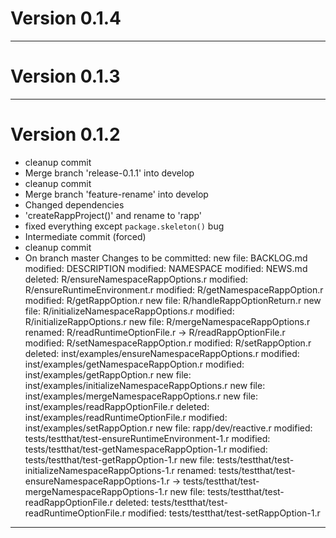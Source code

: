 # Version 0.1.4

----------

# Version 0.1.3

----------

# Version 0.1.2
 - cleanup commit
 - Merge branch 'release-0.1.1' into develop
 - cleanup commit
 - Merge branch 'feature-rename' into develop
 - Changed dependencies
 - 'createRappProject()' and rename to 'rapp'
 - fixed everything except `package.skeleton()` bug
 - Intermediate commit (forced)
 - cleanup commit
 - On branch master Changes to be committed: new file:   BACKLOG.md modified:   DESCRIPTION modified:   NAMESPACE modified:   NEWS.md deleted:    R/ensureNamespaceRappOptions.r modified:   R/ensureRuntimeEnvironment.r modified:   R/getNamespaceRappOption.r modified:   R/getRappOption.r new file:   R/handleRappOptionReturn.r new file:   R/initializeNamespaceRappOptions.r modified:   R/initializeRappOptions.r new file:   R/mergeNamespaceRappOptions.r renamed:    R/readRuntimeOptionFile.r -> R/readRappOptionFile.r modified:   R/setNamespaceRappOption.r modified:   R/setRappOption.r deleted:    inst/examples/ensureNamespaceRappOptions.r modified:   inst/examples/getNamespaceRappOption.r modified:   inst/examples/getRappOption.r new file:   inst/examples/initializeNamespaceRappOptions.r new file:   inst/examples/mergeNamespaceRappOptions.r new file:   inst/examples/readRappOptionFile.r deleted:    inst/examples/readRuntimeOptionFile.r modified:   inst/examples/setRappOption.r new file:   rapp/dev/reactive.r modified:   tests/testthat/test-ensureRuntimeEnvironment-1.r modified:   tests/testthat/test-getNamespaceRappOption-1.r modified:   tests/testthat/test-getRappOption-1.r new file:   tests/testthat/test-initializeNamespaceRappOptions-1.r renamed:    tests/testthat/test-ensureNamespaceRappOptions-1.r -> tests/testthat/test-mergeNamespaceRappOptions-1.r new file:   tests/testthat/test-readRappOptionFile.r deleted:    tests/testthat/test-readRuntimeOptionFile.r modified:   tests/testthat/test-setRappOption-1.r

----------


